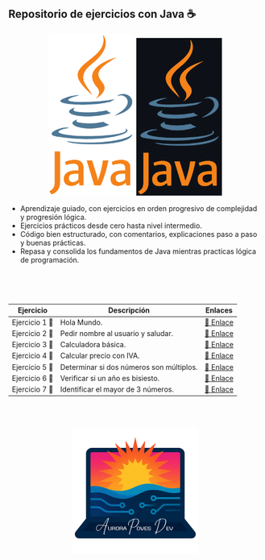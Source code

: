 ## Repositorio de ejercicios con Java ☕

<p align="center">
  <img src="https://raw.githubusercontent.com/APoves/Java/main/claro.png#gh-light-mode-only" alt="Logo modo claro" width="170">
  <img src="https://raw.githubusercontent.com/APoves/Java/main/oscuro.png#gh-dark-mode-only" alt="Logo modo oscuro" width="170">
</p>




- Aprendizaje guiado, con ejercicios en orden progresivo de complejidad y progresión lógica.
- Ejercicios prácticos desde cero hasta nivel intermedio.
- Código bien estructurado, con comentarios, explicaciones paso a paso y buenas prácticas.
- Repasa y consolida los fundamentos de Java mientras practicas lógica de programación.
<br>
<br>
<br>

| Ejercicio | Descripción | Enlaces |
|-----------|-------------|---------|
| Ejercicio 1 📝 | Hola Mundo. | [🔗 Enlace](https://github.com/APoves/Java/tree/Ejercicio-01) |
| Ejercicio 2 📝 | Pedir nombre al usuario y saludar. | [🔗 Enlace](https://github.com/APoves/Java/tree/Ejercicio-02) |
| Ejercicio 3 📝 | Calculadora básica. | [🔗 Enlace](https://github.com/APoves/Java/tree/Ejercicio-03) |
| Ejercicio 4 📝 | Calcular precio con IVA. | [🔗 Enlace](https://github.com/APoves/Java/tree/Ejercicio-04) |
| Ejercicio 5 📝 | Determinar si dos números son múltiplos. | [🔗 Enlace](https://github.com/APoves/Java/tree/Ejercicio-05) |
| Ejercicio 6 📝 | Verificar si un año es bisiesto. | [🔗 Enlace](https://github.com/APoves/Java/tree/Ejercicio-06) |
| Ejercicio 7 📝 | Identificar el mayor de 3 números. | [🔗 Enlace](https://github.com/APoves/Java/tree/Ejercicio-07) |
<br>
<br>
<p align="center">
<img src="https://github.com/APoves/APoves/blob/main/logo.png" alt="Mi Logo" width="250"/>
</p>
